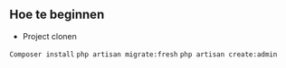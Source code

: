 ## Hoe te beginnen

- Project clonen

` Composer install `
` php artisan migrate:fresh `
` php artisan create:admin `